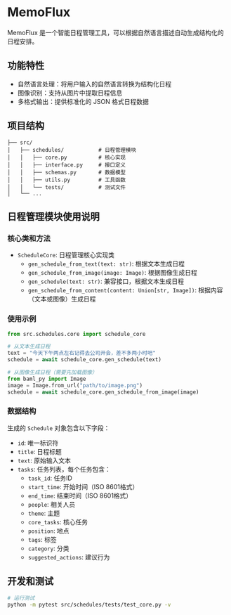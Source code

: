 # MemoFlux

MemoFlux 是一个智能日程管理工具，可以根据自然语言描述自动生成结构化的日程安排。

## 功能特性

- 自然语言处理：将用户输入的自然语言转换为结构化日程
- 图像识别：支持从图片中提取日程信息
- 多格式输出：提供标准化的 JSON 格式日程数据

## 项目结构

```
├── src/
│   ├── schedules/           # 日程管理模块
│   │   ├── core.py          # 核心实现
│   │   ├── interface.py     # 接口定义
│   │   ├── schemas.py       # 数据模型
│   │   ├── utils.py         # 工具函数
│   │   └── tests/           # 测试文件
│   └── ...
```

## 日程管理模块使用说明

### 核心类和方法

- `ScheduleCore`: 日程管理核心实现类
  - `gen_schedule_from_text(text: str)`: 根据文本生成日程
  - `gen_schedule_from_image(image: Image)`: 根据图像生成日程
  - `gen_schedule(text: str)`: 兼容接口，根据文本生成日程
  - `gen_schedule_from_content(content: Union[str, Image])`: 根据内容（文本或图像）生成日程

### 使用示例

```python
from src.schedules.core import schedule_core

# 从文本生成日程
text = "今天下午两点左右记得去公司开会，差不多两小时吧"
schedule = await schedule_core.gen_schedule(text)

# 从图像生成日程（需要先加载图像）
from baml_py import Image
image = Image.from_url("path/to/image.png")
schedule = await schedule_core.gen_schedule_from_image(image)
```

### 数据结构

生成的 `Schedule` 对象包含以下字段：
- `id`: 唯一标识符
- `title`: 日程标题
- `text`: 原始输入文本
- `tasks`: 任务列表，每个任务包含：
  - `task_id`: 任务ID
  - `start_time`: 开始时间（ISO 8601格式）
  - `end_time`: 结束时间（ISO 8601格式）
  - `people`: 相关人员
  - `theme`: 主题
  - `core_tasks`: 核心任务
  - `position`: 地点
  - `tags`: 标签
  - `category`: 分类
  - `suggested_actions`: 建议行为

## 开发和测试

```bash
# 运行测试
python -m pytest src/schedules/tests/test_core.py -v
```